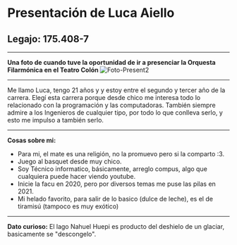 # **Presentación de Luca Aiello**
## Legajo: 175.408-7
___
**Una foto de cuando tuve la oportunidad de ir a presenciar la Orquesta Filarmónica en el Teatro Colón**
![Foto-Present2](https://user-images.githubusercontent.com/129466268/231032226-9c43ab93-9698-4c22-ba9d-22c262fd70b0.jpg)



___
Me llamo Luca, tengo 21 años y y estoy entre el segundo y tercer año de la carrera. Elegí esta carrera porque desde chico me interesa todo lo relacionado con la programación y las computadoras. También siempre admire a los Ingenieros de cualquier tipo, por todo lo que conlleva serlo, y esto me impulso a también serlo.
___
**Cosas sobre mi:**
 - Para mi, el mate es una religión, no la promuevo pero si la comparto :3.
 - Juego al basquet desde muy chico.
 - Soy Técnico informatico, básicamente, arreglo compus, algo que cualquiera puede hacer viendo youtube.
 - Inicie la facu en 2020, pero por diversos temas me puse las pilas en 2021.
 - Mi helado favorito, para salir de lo basico (dulce de leche), es el de tiramisú (tampoco es muy exótico)
___
**Dato curioso:**
El lago Nahuel Huepi es producto del deshielo de un glaciar, basicamente se "descongelo".
